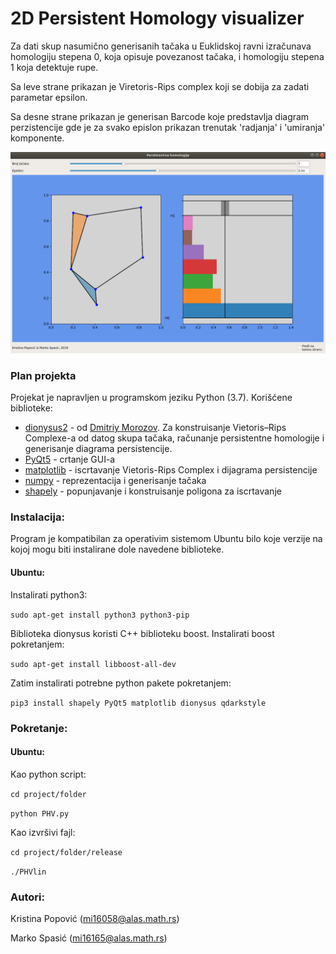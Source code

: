 # 2D Persistent Homology visualizer

Za dati skup nasumično generisanih tačaka u Euklidskoj ravni izračunava
homologiju stepena 0, koja opisuje povezanost tačaka, i homologiju stepena 1 koja detektuje rupe.

Sa leve strane prikazan je Viretoris-Rips complex koji se dobija za zadati parametar epsilon.

Sa desne strane prikazan je generisan Barcode koje predstavlja diagram perzistencije gde je za svako epislon prikazan trenutak 'radjanja' i 'umiranja' komponente.

![persistence](screenshots/1.png)

### Plan projekta

Projekat je napravljen u programskom jeziku Python (3.7). Korišćene biblioteke:
* [dionysus2](https://mrzv.org/software/dionysus2/) - od [Dmitriy Morozov](https://www.mrzv.org/). Za konstruisanje Vietoris–Rips Complexe-a od datog skupa tačaka, računanje persistentne homologije i generisanje diagrama persistencije.
* [PyQt5](https://pypi.org/project/PyQt5/) - crtanje GUI-a
* [matplotlib](https://matplotlib.org/) - iscrtavanje Vietoris-Rips Complex i dijagrama persistencije
* [numpy](https://www.numpy.org/) - reprezentacija i generisanje tačaka
* [shapely](https://pypi.org/project/Shapely/) - popunjavanje i konstruisanje poligona za iscrtavanje


### Instalacija:

Program je kompatibilan za operativim sistemom Ubuntu bilo koje verzije
na kojoj mogu biti instalirane dole navedene biblioteke.
#### Ubuntu:
Instalirati python3:

`sudo apt-get install python3 python3-pip`

Biblioteka dionysus koristi C++ biblioteku boost. Instalirati boost pokretanjem:

`sudo apt-get install libboost-all-dev`

Zatim instalirati potrebne python pakete pokretanjem:

`pip3 install shapely PyQt5 matplotlib dionysus qdarkstyle`

### Pokretanje:

#### Ubuntu:
Kao python script:

`cd project/folder`

`python PHV.py`

Kao izvršivi fajl:

`cd project/folder/release`

`./PHVlin`

### Autori:
Kristina Popović (mi16058@alas.math.rs)

Marko Spasić (mi16165@alas.math.rs) 